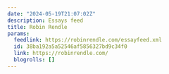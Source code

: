```yaml
---
date: "2024-05-19T21:07:02Z"
description: Essays feed
title: Robin Rendle
params:
  feedlink: https://robinrendle.com/essayfeed.xml
  id: 38ba192a5a52546af5856327bd9c34f0
  link: https://robinrendle.com/
  blogrolls: []
---
```

